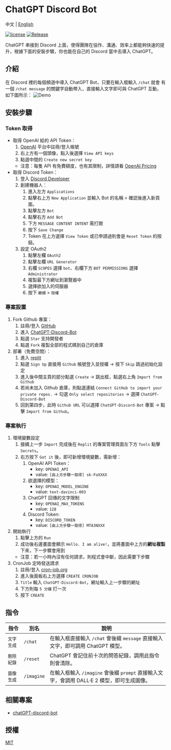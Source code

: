 # ChatGPT Discord Bot

中文 | [English](README.en.md)

[![license](https://img.shields.io/pypi/l/ansicolortags.svg)](LICENSE) [![Release](https://img.shields.io/github/v/release/TheExplainthis/ChatGPT-Discord-Bot)](https://github.com/TheExplainthis/ChatGPT-Discord-Bot/releases/)


ChatGPT 串接到 Discord 上面，使得團隊在協作、溝通、效率上都能夠快速的提升，根據下面的安裝步驟，你也能在自己的 Discord 當中去導入 ChatGPT。


## 介紹
在 Discord 裡的每個頻道中導入 ChatGPT Bot，只要在輸入框輸入 `/chat` 就會 有一個 `/chat message` 的關鍵字自動帶入，直接輸入文字即可與 ChatGPT 互動，如下圖所示：
![Demo](https://github.com/TheExplainthis/ChatGPT-Discord-Bot/blob/main/demo/chatgpt-discord-bot.gif)


## 安裝步驟
### Token 取得
- 取得 OpenAI 給的 API Token：
    1. [OpenAI](https://beta.openai.com/) 平台中註冊/登入帳號
    2. 右上方有一個頭像，點入後選擇 `View API keys`
    3. 點選中間的 `Create new secret key`
    - 注意：每隻 API 有免費額度，也有其限制，詳情請看 [OpenAI Pricing](https://openai.com/api/pricing/)
- 取得 Discord Token：
    1. 登入 [Discord Developer](https://discord.com/developers/applications)
    2. 創建機器人：
        1. 進入左方 `Applications`
        2. 點擊右上方 `New Application` 並輸入 Bot 的名稱 > 確認後進入新頁面。
        3. 點擊左方 `Bot`
        4. 點擊右方 `Add Bot`
        5. 下方 `MESSAGE CONTENT INTENT` 需打開 
        6. 按下 `Save Change`
        7. Token 在上方選擇 `View Token` 或已申請過則會是 `Reset Token` 的按鈕。
    3. 設定 OAuth2
        1. 點擊左欄 `OAuth2`
        2. 點擊左欄 `URL Generator`
        3. 右欄 `SCOPES` 選擇 `bot`、右欄下方 `BOT PERMISSIONS` 選擇 `Administrator`
        4. 複製最下方網址到瀏覽器中
        5. 選擇欲加入的伺服器
        6. 按下 `繼續` > `授權`

### 專案設置
1. Fork Github 專案：
    1. 註冊/登入 [GitHub](https://github.com/)
    2. 進入 [ChatGPT-Discord-Bot](https://github.com/TheExplainthis/ChatGPT-Discord-Bot)
    3. 點選 `Star` 支持開發者
    4. 點選 `Fork` 複製全部的程式碼到自己的倉庫
2. 部署（免費空間）：
    1. 進入 [replit](https://replit.com/)
    2. 點選 `Sign Up` 直接用 `Github` 帳號登入並授權 -> 按下 `Skip` 跳過初始化設定
    3. 進入後中間主頁的部分點選 `Create` -> 跳出框，點選右上角 `Import from Github`
    4. 若尚未加入 Github 倉庫，則點選連結 `Connect GitHub to import your private repos.` -> 勾選 `Only select repositories` -> 選擇 `ChatGPT-Discord-Bot`
    5. 回到第四步，此時 `Github URL` 可以選擇 `ChatGPT-Discord-Bot` 專案 -> 點擊 `Import from Github`。

### 專案執行
1. 環境變數設定
    1. 接續上一步 `Import` 完成後在 `Replit` 的專案管理頁面左下方 `Tools` 點擊 `Secrets`。
    2. 右方按下 `Got it` 後，即可新增環境變數，需新增：
        1. OpenAI API Token：
            - key: `OPENAI_API`
            - value: `[由上方步驟一取得] sk-FoXXXX`
        2. 欲選擇的模型：
            - key: `OPENAI_MODEL_ENGINE`
            - value: `text-davinci-003`  
        3. ChatGPT 回傳的文字限制
            - key: `OPENAI_MAX_TOKENS`
            - value: `128`
        4. Discord Token:
            - key: `DISCORD_TOKEN`
            - value: `[由上方步驟一取得] MTA3NXXX`
2. 開始執行
    1. 點擊上方的 `Run`
    2. 成功後右邊畫面會顯示 `Hello. I am alive!`，並將畫面中上方的**網址複製**下來，下一步驟會用到
    - 注意：若一小時內沒有任何請求，則程式會中斷，因此需要下步驟
3. CronJob 定時發送請求
    1. 註冊/登入 [cron-job.org](https://cron-job.org/en/)
    2. 進入後面板右上方選擇 `CREATE CRONJOB`
    3. `Title` 輸入 `ChatGPT-Discord-Bot`，網址輸入上一步驟的網址
    4. 下方則每 `5 分鐘` 打一次
    5. 按下 `CREATE`


## 指令
| 指令 | 別名 | 說明 |
| --- | ---- |----- |
| `文字生成` | `/chat` | 在輸入框直接輸入 `/chat` 會後綴 `message` 直接輸入文字，即可調用 ChatGPT 模型。|
| `刪除紀錄` | `/reset` | ChatGPT 會記住前十次的問答紀錄，調用此指令則會清除。|
|`圖像生成` | `/imagine` | 在輸入框輸入 `/imagine` 會後綴 `prompt` 直接輸入文字，會調用 DALL·E 2 模型，即可生成圖像。|


## 相關專案
- [chatGPT-discord-bot](https://github.com/Zero6992/chatGPT-discord-bot)

## 授權
[MIT](LICENSE)